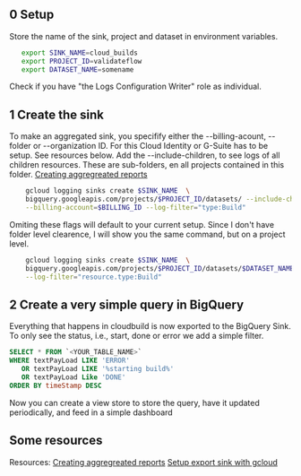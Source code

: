 ## 0 Setup 
Store the name of the sink, project and dataset in environment variables.
```bash
   export SINK_NAME=cloud_builds
   export PROJECT_ID=validateflow
   export DATASET_NAME=somename
```

Check if you have "the Logs Configuration Writer" role as individual.
 
## 1 Create the sink
To make an aggregated sink, you specifify either the --billing-acount, --folder or --organization ID. For this Cloud Identity or G-Suite has to be setup. See resources below. Add the --include-children, to see logs of all children resources. These are sub-folders, en all projects contained in this folder.
[Creating aggregreated reports](https://cloud.google.com/logging/docs/export/aggregated_exports)

```bash
    gcloud logging sinks create $SINK_NAME  \
    bigquery.googleapis.com/projects/$PROJECT_ID/datasets/ --include-children \
    --billing-account=$BILLING_ID --log-filter="type:Build"
```
Omiting these flags will default to your current setup. Since I don't have folder level clearence, I will show you the same command, but on a project level.

```bash
    gcloud logging sinks create $SINK_NAME  \
    bigquery.googleapis.com/projects/$PROJECT_ID/datasets/$DATASET_NAME --include-children \
    --log-filter="resource.type:Build"
```

## 2 Create a very simple query in BigQuery
Everything that happens in cloudbuild is now exported to the BigQuery Sink. 
To only see the status, i.e., start, done or error we add a simple filter.
```SQL
SELECT * FROM `<YOUR_TABLE_NAME>`
WHERE textPayLoad LIKE 'ERROR'
   OR textPayLoad LIKE '%starting build%'
   OR textPayLoad Like 'DONE'
ORDER BY timeStamp DESC 
```
Now you can create a view store to store the query, have it updated periodically, and feed in a simple dashboard

## Some resources
Resources: 
[Creating aggregreated reports](https://cloud.google.com/logging/docs/export/aggregated_exports)
[Setup export sink with gcloud](https://cloud.google.com/sdk/gcloud/reference/beta/logging/sinks/create)
